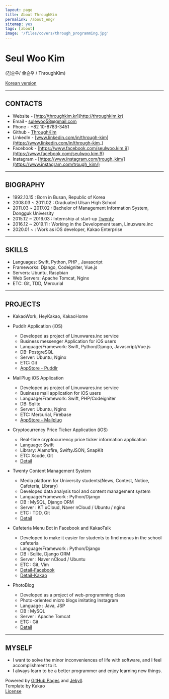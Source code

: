 ```yaml
---
layout: page
title: About ThroughKim
permalink: /about_eng/
sitemap: yes
tags: [about]
image: '/files/covers/through_programming.jpg'
---
```

# Seul Woo Kim
(김슬우/ 金슬우 / ThroughKim)  
  
[Korean version](http://throughkim.kr/about/)

---

## CONTACTS

* Website - [http://throughkim.kr](http://throughkim.kr)
* Email - [sulewoo58@gmail.com](mailto:sulewoo58@gmail.com)
* Phone - +82 10-8783-3451
* Github - [ThroughKim](https://github.com/ThroughKim)
* LinkedIn - [www.linkedin.com/in/through-kim](https://www.linkedin.com/in/through-kim_)
* Facebook - [https://www.facebook.com/seulwoo.kim.9](https://www.facebook.com/seulwoo.kim.9)
* Instagram - [https://www.instagram.com/trough_kim/](https://www.instagram.com/trough_kim/)

---

## BIOGRAPHY

* 1992.10.15 : Born in Busan, Republic of Korea
* 2008.03 ~ 2011.02 : Graduated Ulsan High School
* 2011.03 ~ 2017.02 : Bachelor of Management Information System, Dongguk University
* 2015.12 ~ 2016.03 : Internship at start-up [Twenty](https://www.facebook.com/withtwenty/)
* 2016.12 ~ 2019.11 : Working in the Development team, Linuxware.inc
* 2020.01 ~ : Work as iOS developer, Kakao Enterprise

---

## SKILLS

* Languages: Swift, Python, PHP , Javascript
* Frameworks: Django, Codeigniter, Vue.js
* Servers: Ubuntu, Raspbian
* Web Servers: Apache Tomcat, Nginx
* ETC: Git, TDD, Mercurial

---

## PROJECTS

 * KakaoWork, HeyKakao, KakaoHome
 
 * Puddlr Application (iOS)
    - Developed as project of Linuxwares.inc service
    - Business messenger Application for iOS users
    - Language/Framework: Swift, Python/Django, Javascript/Vue.js
    - DB: PostgreSQL
    - Server: Ubuntu, Nginx
    - ETC: Git
    - [AppStore - Puddlr](https://itunes.apple.com/us/app/%ED%8D%BC%EB%93%A4%EB%9F%AC-be-simple-together/id1211526005?mt=8&uo=4)

 * MailPlug iOS Application
    - Developed as project of Linuxwares.inc service
    - Business mail application for iOS users
    - Language/Framework: Swift, PHP/Codeigniter
    - DB: Sqlite
    - Server: Ubuntu, Nginx
    - ETC: Mercurial, Firebase
    - [AppStore - Mailplug](https://itunes.apple.com/us/app/%EB%A9%94%EC%9D%BC%ED%94%8C%EB%9F%AC%EA%B7%B8/id1253780302)

 * Cryptocurrency Price Ticker Application (iOS)
    - Real-time cryptocurrency price ticker information application
    - Language: Swift
    - Library: Alamofire, SwiftyJSON, SnapKit
    - ETC: Xcode, Git
    - [Detail](http://throughkim.kr/2018/01/12/cryptocurrency-premium-app-eng/)

 * Twenty Content Management System
    - Media platform for University students(News, Contest, Notice, Cafeteria, Library)
    - Developed data analysis tool and content management system
    - Language/Framework : Python/Django
    - DB : MySQL, Django ORM
    - Server : KT uCloud, Naver nCloud / Ubuntu / nginx
    - ETC : TDD, Git
    - [Detail](http://throughkim.kr/2016/10/18/pf-twenty-cms-eng/)

 * Cafeteria Menu Bot in Facebook and KakaoTalk
    - Developed to make it easier for students to find menus in the school cafeteria
    - Language/Framework : Python/Django
    - DB : Sqlite, Django ORM
    - Server : Naver nCloud / Ubuntu
    - ETC : Git, Vim
    - [Detail-Facebook](http://throughkim.kr/2016/10/18/pf-facebook-haksikbot-eng/)
    - [Detail-Kakao](http://throughkim.kr/2016/10/18/pf-kakao-haksik-eng/)
  
 * PhotoBlog
    - Developed as a project of web-programming class
    - Photo-oriented micro blogs imitating Instagram
    - Language : Java, JSP
    - DB : MySQL
    - Server : Apache Tomcat
    - ETC : Git
    - [Detail](http://throughkim.kr/2016/10/18/pf-photoblog-eng/)
      
---

## MYSELF

* I want to solve the minor inconveniences of life with software, and I feel accomplishment to it.
* I always learn to be a better programmer and enjoy learning new things.
  
  

  
Powered by [GitHub Pages](https://pages.github.com) and [Jekyll](https://jekyllrb.com).  
Template by Kakao  
[License](/license)
